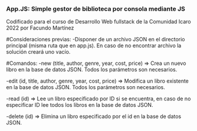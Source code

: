 
### App.JS: Simple gestor de biblioteca por consola mediante JS
Codificado para el curso de Desarrollo Web fullstack de la Comunidad Icaro 2022 por Facundo Martínez

#Consideraciones previas:
-Disponer de un archivo JSON en el directorio principal (misma ruta que en app.js). En caso de no encontrar archivo la solución creará uno vacío. 

#Comandos:
-new (title, author, genre, year, cost, price) => Crea un nuevo libro en la base de datos JSON. Todos los parámetros son necesarios.

-edit (id, title, author, genre, year, cost, price) => Modifica un libro existente en la base de datos JSON. Todos los parámetros son necesarios.

-read (id) => Lee un libro especificado por ID si se encuentra, en caso de no especificar ID lee todos los libros en la base de datos JSON.

-delete (id) => Elimina un libro especificado por el id en la base de datos JSON.
